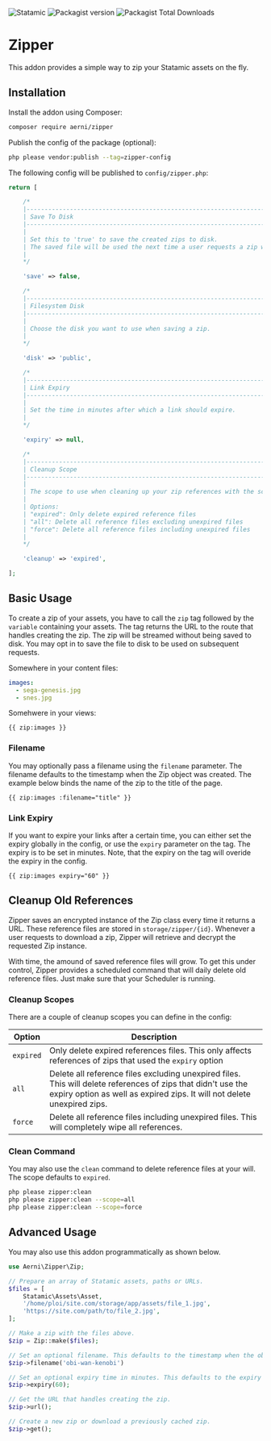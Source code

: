 ![Statamic](https://flat.badgen.net/badge/Statamic/3.3.12+/FF269E) ![Packagist version](https://flat.badgen.net/packagist/v/aerni/zipper/latest) ![Packagist Total Downloads](https://flat.badgen.net/packagist/dt/aerni/zipper)

# Zipper
This addon provides a simple way to zip your Statamic assets on the fly.

## Installation
Install the addon using Composer:

```bash
composer require aerni/zipper
```

Publish the config of the package (optional):

```bash
php please vendor:publish --tag=zipper-config
```

The following config will be published to `config/zipper.php`:

```php
return [

    /*
    |--------------------------------------------------------------------------
    | Save To Disk
    |--------------------------------------------------------------------------
    |
    | Set this to 'true' to save the created zips to disk.
    | The saved file will be used the next time a user requests a zip with the same payload.
    |
    */

    'save' => false,

    /*
    |--------------------------------------------------------------------------
    | Filesystem Disk
    |--------------------------------------------------------------------------
    |
    | Choose the disk you want to use when saving a zip.
    |
    */

    'disk' => 'public',

    /*
    |--------------------------------------------------------------------------
    | Link Expiry
    |--------------------------------------------------------------------------
    |
    | Set the time in minutes after which a link should expire.
    |
    */

    'expiry' => null,

    /*
    |--------------------------------------------------------------------------
    | Cleanup Scope
    |--------------------------------------------------------------------------
    |
    | The scope to use when cleaning up your zip references with the scheduled command.
    |
    | Options:
    | "expired": Only delete expired reference files
    | "all": Delete all reference files excluding unexpired files
    | "force": Delete all reference files including unexpired files
    |
    */

    'cleanup' => 'expired',

];
```

## Basic Usage

To create a zip of your assets, you have to call the `zip` tag followed by the `variable` containing your assets. The tag returns the URL to the route that handles creating the zip. The zip will be streamed without being saved to disk. You may opt in to save the file to disk to be used on subsequent requests.

Somewhere in your content files:

```yaml
images:
  - sega-genesis.jpg
  - snes.jpg
```

Somehwere in your views:

```antlers
{{ zip:images }}
```

### Filename

You may optionally pass a filename using the `filename` parameter. The filename defaults to the timestamp when the Zip object was created. The example below binds the name of the zip to the title of the page.

```antlers
{{ zip:images :filename="title" }}
```

### Link Expiry

If you want to expire your links after a certain time, you can either set the expiry globally in the config, or use the `expiry` parameter on the tag. The expiry is to be set in minutes. Note, that the expiry on the tag will overide the expiry in the config.

```antlers
{{ zip:images expiry="60" }}
```

## Cleanup Old References

Zipper saves an encrypted instance of the Zip class every time it returns a URL. These reference files are stored in `storage/zipper/{id}`. Whenever a user requests to download a zip, Zipper will retrieve and decrypt the requested Zip instance. 

With time, the amound of saved reference files will grow. To get this under control, Zipper provides a scheduled command that will daily delete old reference files. Just make sure that your Scheduler is running.

### Cleanup Scopes

There are a couple of cleanup scopes you can define in the config:

| Option    | Description                                                                                                                                                                             |
|-----------|-----------------------------------------------------------------------------------------------------------------------------------------------------------------------------------------|
| `expired` | Only delete expired references files. This only affects references of zips that used the `expiry` option                                                                                |
| `all`     | Delete all reference files excluding unexpired files. This will delete references of zips that didn't use the expiry option as well as expired zips. It will not delete unexpired zips. |
| `force`   | Delete all reference files including unexpired files. This will completely wipe all references.                                                                                         |

### Clean Command

You may also use the `clean` command to delete reference files at your will. The scope defaults to `expired`.

```bash
php please zipper:clean
php please zipper:clean --scope=all
php please zipper:clean --scope=force
```

## Advanced Usage

You may also use this addon programmatically as shown below.

```php
use Aerni\Zipper\Zip;

// Prepare an array of Statamic assets, paths or URLs.
$files = [
    Statamic\Assets\Asset,
    '/home/ploi/site.com/storage/app/assets/file_1.jpg',
    'https://site.com/path/to/file_2.jpg',
];

// Make a zip with the files above.
$zip = Zip::make($files);

// Set an optional filename. This defaults to the timestamp when the object was created.
$zip->filename('obi-wan-kenobi')

// Set an optional expiry time in minutes. This defaults to the expiry set in the config.
$zip->expiry(60);

// Get the URL that handles creating the zip.
$zip->url();

// Create a new zip or download a previously cached zip.
$zip->get();
```
